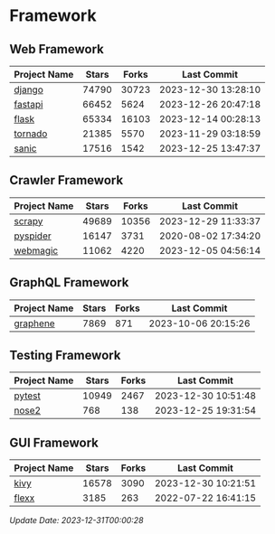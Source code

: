 # Framework

## Web Framework
| Project Name | Stars | Forks | Last Commit |
| ------------ | ----- | ----- | ----------- |
| [django](https://github.com/django/django) | 74790 | 30723 | 2023-12-30 13:28:10 |
| [fastapi](https://github.com/tiangolo/fastapi) | 66452 | 5624 | 2023-12-26 20:47:18 |
| [flask](https://github.com/pallets/flask) | 65334 | 16103 | 2023-12-14 00:28:13 |
| [tornado](https://github.com/tornadoweb/tornado) | 21385 | 5570 | 2023-11-29 03:18:59 |
| [sanic](https://github.com/sanic-org/sanic) | 17516 | 1542 | 2023-12-25 13:47:37 |

## Crawler Framework
| Project Name | Stars | Forks | Last Commit |
| ------------ | ----- | ----- | ----------- |
| [scrapy](https://github.com/scrapy/scrapy) | 49689 | 10356 | 2023-12-29 11:33:37 |
| [pyspider](https://github.com/binux/pyspider) | 16147 | 3731 | 2020-08-02 17:34:20 |
| [webmagic](https://github.com/code4craft/webmagic) | 11062 | 4220 | 2023-12-05 04:56:14 |

## GraphQL Framework
| Project Name | Stars | Forks | Last Commit |
| ------------ | ----- | ----- | ----------- |
| [graphene](https://github.com/graphql-python/graphene) | 7869 | 871 | 2023-10-06 20:15:26 |

## Testing Framework
| Project Name | Stars | Forks | Last Commit |
| ------------ | ----- | ----- | ----------- |
| [pytest](https://github.com/pytest-dev/pytest) | 10949 | 2467 | 2023-12-30 10:51:48 |
| [nose2](https://github.com/nose-devs/nose2) | 768 | 138 | 2023-12-25 19:31:54 |

## GUI Framework
| Project Name | Stars | Forks | Last Commit |
| ------------ | ----- | ----- | ----------- |
| [kivy](https://github.com/kivy/kivy) | 16578 | 3090 | 2023-12-30 10:21:51 |
| [flexx](https://github.com/flexxui/flexx) | 3185 | 263 | 2022-07-22 16:41:15 |

*Update Date: 2023-12-31T00:00:28*
